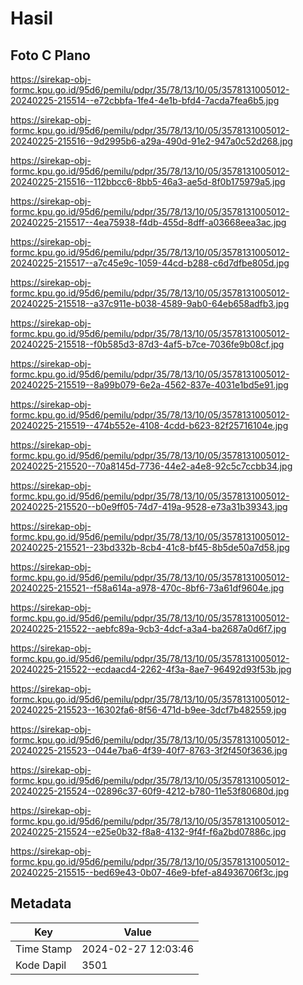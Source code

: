 # Hasil

## Foto C Plano

https://sirekap-obj-formc.kpu.go.id/95d6/pemilu/pdpr/35/78/13/10/05/3578131005012-20240225-215514--e72cbbfa-1fe4-4e1b-bfd4-7acda7fea6b5.jpg

https://sirekap-obj-formc.kpu.go.id/95d6/pemilu/pdpr/35/78/13/10/05/3578131005012-20240225-215516--9d2995b6-a29a-490d-91e2-947a0c52d268.jpg

https://sirekap-obj-formc.kpu.go.id/95d6/pemilu/pdpr/35/78/13/10/05/3578131005012-20240225-215516--112bbcc6-8bb5-46a3-ae5d-8f0b175979a5.jpg

https://sirekap-obj-formc.kpu.go.id/95d6/pemilu/pdpr/35/78/13/10/05/3578131005012-20240225-215517--4ea75938-f4db-455d-8dff-a03668eea3ac.jpg

https://sirekap-obj-formc.kpu.go.id/95d6/pemilu/pdpr/35/78/13/10/05/3578131005012-20240225-215517--a7c45e9c-1059-44cd-b288-c6d7dfbe805d.jpg

https://sirekap-obj-formc.kpu.go.id/95d6/pemilu/pdpr/35/78/13/10/05/3578131005012-20240225-215518--a37c911e-b038-4589-9ab0-64eb658adfb3.jpg

https://sirekap-obj-formc.kpu.go.id/95d6/pemilu/pdpr/35/78/13/10/05/3578131005012-20240225-215518--f0b585d3-87d3-4af5-b7ce-7036fe9b08cf.jpg

https://sirekap-obj-formc.kpu.go.id/95d6/pemilu/pdpr/35/78/13/10/05/3578131005012-20240225-215519--8a99b079-6e2a-4562-837e-4031e1bd5e91.jpg

https://sirekap-obj-formc.kpu.go.id/95d6/pemilu/pdpr/35/78/13/10/05/3578131005012-20240225-215519--474b552e-4108-4cdd-b623-82f25716104e.jpg

https://sirekap-obj-formc.kpu.go.id/95d6/pemilu/pdpr/35/78/13/10/05/3578131005012-20240225-215520--70a8145d-7736-44e2-a4e8-92c5c7ccbb34.jpg

https://sirekap-obj-formc.kpu.go.id/95d6/pemilu/pdpr/35/78/13/10/05/3578131005012-20240225-215520--b0e9ff05-74d7-419a-9528-e73a31b39343.jpg

https://sirekap-obj-formc.kpu.go.id/95d6/pemilu/pdpr/35/78/13/10/05/3578131005012-20240225-215521--23bd332b-8cb4-41c8-bf45-8b5de50a7d58.jpg

https://sirekap-obj-formc.kpu.go.id/95d6/pemilu/pdpr/35/78/13/10/05/3578131005012-20240225-215521--f58a614a-a978-470c-8bf6-73a61df9604e.jpg

https://sirekap-obj-formc.kpu.go.id/95d6/pemilu/pdpr/35/78/13/10/05/3578131005012-20240225-215522--aebfc89a-9cb3-4dcf-a3a4-ba2687a0d6f7.jpg

https://sirekap-obj-formc.kpu.go.id/95d6/pemilu/pdpr/35/78/13/10/05/3578131005012-20240225-215522--ecdaacd4-2262-4f3a-8ae7-96492d93f53b.jpg

https://sirekap-obj-formc.kpu.go.id/95d6/pemilu/pdpr/35/78/13/10/05/3578131005012-20240225-215523--16302fa6-8f56-471d-b9ee-3dcf7b482559.jpg

https://sirekap-obj-formc.kpu.go.id/95d6/pemilu/pdpr/35/78/13/10/05/3578131005012-20240225-215523--044e7ba6-4f39-40f7-8763-3f2f450f3636.jpg

https://sirekap-obj-formc.kpu.go.id/95d6/pemilu/pdpr/35/78/13/10/05/3578131005012-20240225-215524--02896c37-60f9-4212-b780-11e53f80680d.jpg

https://sirekap-obj-formc.kpu.go.id/95d6/pemilu/pdpr/35/78/13/10/05/3578131005012-20240225-215524--e25e0b32-f8a8-4132-9f4f-f6a2bd07886c.jpg

https://sirekap-obj-formc.kpu.go.id/95d6/pemilu/pdpr/35/78/13/10/05/3578131005012-20240225-215515--bed69e43-0b07-46e9-bfef-a84936706f3c.jpg


## Metadata

| Key        | Value               |
| ---------- | ------------------- |
| Time Stamp | 2024-02-27 12:03:46 |
| Kode Dapil | 3501                |




